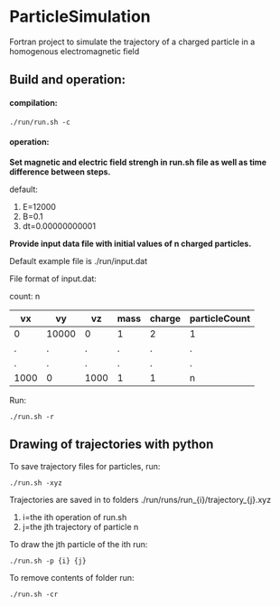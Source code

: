 # ParticleSimulation

Fortran project to simulate the trajectory of a charged particle in a homogenous electromagnetic field

## Build and operation:

#### compilation:
  
  `./run/run.sh -c`
  
#### operation:

__Set magnetic and electric field strengh in run.sh file as well as time difference between steps.__

default:
  1. E=12000
  2. B=0.1
  3. dt=0.00000000001
  
__Provide input data file with initial values of n charged particles.__ 

Default example file is ./run/input.dat

File format of input.dat:

count: n

|vx      |vy      |vz      |mass    |charge  |particleCount|
| ------ | ------ | ------ | ------ | ------ | ----------- |
|0       |10000   |0       |1       |2       |1            |
|.       |.       |.       |.       |.       |.            |
|.       |.       |.       |.       |.       |.            |
|1000    |0       |1000    |1       |1       |n            |

Run:

  `./run.sh -r`
  
## Drawing of trajectories with python

To save trajectory files for particles, run:

  `./run.sh -xyz`
  
Trajectories are saved in to folders ./run/runs/run_{i}/trajectory_{j}.xyz

1. i=the ith operation of run.sh
2. j=the jth trajectory of particle n

To draw the jth particle of the ith run:
  
  `./run.sh -p {i} {j}`
  
To remove contents of folder run:

  `./run.sh -cr`

